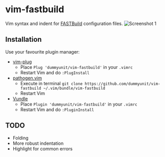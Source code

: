 # vim-fastbuild

Vim syntax and indent for [FASTBuild](https://github.com/fastbuild/fastbuild) configuration files.
![Screenshot 1](https://cloud.githubusercontent.com/assets/2660083/18542474/bba3c3be-7b33-11e6-950c-ed23cc1b08b0.png)

## Installation
Use your favourite plugin manager:
* [vim-plug](https://github.com/junegunn/vim-plug)
	* Place `Plug 'dummyunit/vim-fastbuild'` in your `.vimrc`
	* Restart Vim and do `:PlugInstall`
* [pathogen.vim](https://github.com/tpope/vim-pathogen)
	* Execute in terminal `git clone https://github.com/dummyunit/vim-fastbuild ~/.vim/bundle/vim-fastbuild`
	* Restart Vim
* [Vundle](https://github.com/VundleVim/Vundle.vim)
	* Place `Plugin 'dummyunit/vim-fastbuild'` in your `.vimrc`
	* Restart Vim and do `:PluginInstall`

## TODO
* Folding
* More robust indentation
* Highlight for common errors
